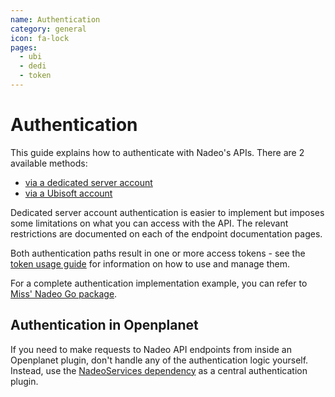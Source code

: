 ```yaml
---
name: Authentication
category: general
icon: fa-lock
pages:
  - ubi
  - dedi
  - token
---
```


# Authentication

This guide explains how to authenticate with Nadeo's APIs. There are 2 available methods:

- [via a dedicated server account](/auth/dedi)
- [via a Ubisoft account](/auth/ubi)

Dedicated server account authentication is easier to implement but imposes some limitations on what you can access with the API. The relevant restrictions are documented on each of the endpoint documentation pages.

Both authentication paths result in one or more access tokens - see the [token usage guide](/auth/token) for information on how to use and manage them.

For a complete authentication implementation example, you can refer to [Miss' Nadeo Go package](https://github.com/codecat/gonadeo).

## Authentication in Openplanet

If you need to make requests to Nadeo API endpoints from inside an Openplanet plugin, don't handle any of the authentication logic yourself. Instead, use the [NadeoServices dependency](https://openplanet.dev/docs/reference/nadeoservices) as a central authentication plugin.
